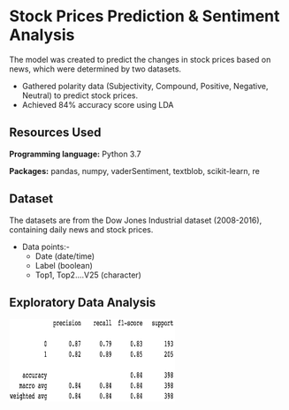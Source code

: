 # Stock Prices Prediction & Sentiment Analysis
The model was created to predict the changes in stock prices based on news, which were determined by two datasets. 
- Gathered polarity data (Subjectivity, Compound, Positive, Negative, Neutral) to predict stock prices. 
- Achieved 84% accuracy score using LDA

## Resources Used
**Programming language:** Python 3.7

**Packages:** pandas, numpy, vaderSentiment, textblob, scikit-learn, re

## Dataset
The datasets are from the Dow Jones Industrial dataset (2008-2016), containing daily news and stock prices. 

- Data points:-
  - Date (date/time) 
  - Label (boolean)
  - Top1, Top2....V25 (character)

## Exploratory Data Analysis
<img src="https://github.com/PannaD8ta/StockPrices_Prediction_Sentiment_Analysis/blob/main/lda_classification_report.png" alt="Confusion Matrix" width="300" height="150" />
